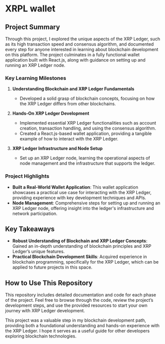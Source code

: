 # XRPL wallet 

## Project Summary

Through this project, I explored the unique aspects of the XRP Ledger, such as its high transaction speed and consensus algorithm, and documented every step for anyone interested in learning about blockchain development on this platform. The project culminates in a fully functional wallet application built with React.js, along with guidance on setting up and running an XRP Ledger node.

### Key Learning Milestones

1. **Understanding Blockchain and XRP Ledger Fundamentals**  
   - Developed a solid grasp of blockchain concepts, focusing on how the XRP Ledger differs from other blockchains.

2. **Hands-On XRP Ledger Development**  
   - Implemented essential XRP Ledger functionalities such as account creation, transaction handling, and using the consensus algorithm.
   - Created a React.js-based wallet application, providing a tangible example of how to interact with the XRP Ledger.

3. **XRP Ledger Infrastructure and Node Setup**  
   - Set up an XRP Ledger node, learning the operational aspects of node management and the infrastructure that supports the ledger.

### Project Highlights

- **Built a Real-World Wallet Application**: This wallet application showcases a practical use case for interacting with the XRP Ledger, providing experience with key development techniques and APIs.
- **Node Management**: Comprehensive steps for setting up and running an XRP Ledger node, offering insight into the ledger's infrastructure and network participation.

## Key Takeaways

- **Robust Understanding of Blockchain and XRP Ledger Concepts**: Gained an in-depth understanding of blockchain principles and XRP Ledger’s unique features.
- **Practical Blockchain Development Skills**: Acquired experience in blockchain programming, specifically for the XRP Ledger, which can be applied to future projects in this space.

## How to Use This Repository

This repository includes detailed documentation and code for each phase of the project. Feel free to browse through the code, review the project’s development steps, and use the provided resources to start your own journey with XRP Ledger development.

This project was a valuable step in my blockchain development path, providing both a foundational understanding and hands-on experience with the XRP Ledger. I hope it serves as a useful guide for other developers exploring blockchain technologies.





